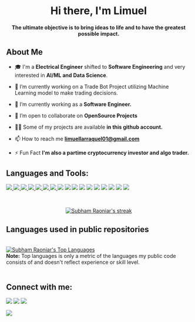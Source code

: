 
<h1 align="center">Hi there, I'm Limuel</h1>
<h4 align="center">The ultimate objective is to bring ideas to life and to have the greatest possible impact.</h4>


## About Me
- 🎓 I'm a **Electrical Engineer** shifted to **Software Engineering** and very interested in **AI/ML and Data Science**.

- 👷 I’m currently working on a Trade Bot Project utilizing Machine Learning model to make trading decisions.

- 🌱 I’m currently working as a **Software Engineer.**

- 👯 I’m open to collaborate on **OpenSource Projects**

- 👨‍💻 Some of my projects are available **in this github account.**

- 📫 How to reach me **limuellarraquel01@gmail.com**

- ⚡ Fun Fact **I'm also a partime cryptocurrency investor and algo trader.**

## Languages and Tools:

<p align="left">
    <a href="https://www.w3.org/html/" target="_blank"> <img src="https://img.icons8.com/color/48/000000/html-5.png"/> </a> 
    <a href="https://www.w3schools.com/css/" target="_blank"> <img src="https://img.icons8.com/color/48/000000/css3.png"/> </a>
    <a href="https://developer.mozilla.org/en-US/docs/Web/JavaScript" target="_blank"> <img src="https://img.icons8.com/color/48/000000/javascript.png"/> </a>
    <a href="" target="_blank"> <img src="https://img.icons8.com/color/48/000000/c-programming.png"/> </a>
    <a href="https://www.java.com" target="_blank"> <img src="https://img.icons8.com/color/48/000000/java-coffee-cup-logo.png"/> </a>
    <a href="https://www.python.org" target="_blank"> <img src="https://img.icons8.com/color/48/000000/python.png"/> </a> 
    <a href="https://git-scm.com/" target="_blank"> <img src="https://img.icons8.com/color/48/000000/git.png"/> </a>
    <a href="https://www.heroku.com/" target="_blank"> <img src="https://img.icons8.com/color/48/000000/heroku.png"/></a>
    <a href="https://www.mysql.com/" target="_blank"> <img src="https://img.icons8.com/color/48/000000/mysql-logo.png"/></a>
    <a href="https://hpccsystems.com/" target="_blank"> <img src="https://avatars0.githubusercontent.com/u/900867?v=3&s=48"/></a>
    <a href="https://numpy.org/" target="_blank"> <img src="https://img.icons8.com/?size=48&id=aR9CXyMagKIS&format=png&color=000000"/></a>
    <a href="https://pandas.pydata.org/" target="_blank"> <img src="https://img.icons8.com/?size=48&id=xSkewUSqtErH&format=png&color=000000"/></a>
    <a href="https://matplotlib.org/" target="_blank"> <img src="https://img.icons8.com/?size=48&id=6ZIgp3otM1i9&format=png&color=000000"/></a>
    <a href="https://scikit-learn.org/stable/index.html" target="_blank"> <img src="https://img.icons8.com/?size=48&id=a1NnB4bVOMX9&format=png&color=000000"/></a>
    <a href="https://www.tensorflow.org/" target="_blank"> <img src="https://img.icons8.com/?size=48&id=YdWYmkZd5rxx&format=png&color=000000"/></a>
    <a href="https://aws.amazon.com/" target="_blank"> <img src="https://img.icons8.com/?size=48&id=33039&format=png&color=000000"/></a>
    <a href="https://www.docker.com/" target="_blank"> <img src="https://img.icons8.com/?size=48&id=22813&format=png&color=000000"/></a>
</p>

<!-- [![React Badge](https://img.shields.io/badge/-React-61DBFB?style=for-the-badge&labelColor=black&logo=react&logoColor=61DBFB)](#)  [![Javascript Badge](https://img.shields.io/badge/-Javascript-F0DB4F?style=for-the-badge&labelColor=black&logo=javascript&logoColor=F0DB4F)](#) [![Typescript Badge](https://img.shields.io/badge/-Typescript-007acc?style=for-the-badge&labelColor=black&logo=typescript&logoColor=007acc)](#) [![Nodejs Badge](https://img.shields.io/badge/-Nodejs-3C873A?style=for-the-badge&labelColor=black&logo=node.js&logoColor=3C873A)](#) [![GraphQL Badge](https://img.shields.io/badge/-GraphQl-e535ab?style=for-the-badge&labelColor=black&logo=node.js&logoColor=e535ab)](#) -->
<br/>

<p align="center">
    <a href="https://github.com/limuelL/github-readme-streak-stats">
        <img title="🔥 Get streak stats for your profile at git.io/streak-stats" alt="Subham Raoniar's streak" src="https://github-readme-streak-stats.herokuapp.com/?user=limuelL&theme=black-ice&hide_border=true&stroke=0000&background=060A0CD0&theme=merko"/>
    </a>
</p>

## Languages used in public repositories

  <br/>
  <a href="https://github.com/limuelL/github-readme-stats"><img alt="Subham Raoniar's Top Languages" src="https://github-readme-stats.vercel.app/api/top-langs/?username=limuelL&langs_count=8&count_private=true&layout=compact&theme=merko&hide_border=true&bg_color=0D1117&langs_count=4" /></a>
  <br/>
  <b>Note:</b> Top languages is only a metric of the languages my public code consists of and doesn't reflect experience or skill level.


<br/>
<br/>

## Connect with me:
<p align="left">

<a href = "https://www.linkedin.com/in/limuellarraquel"><img src="https://img.icons8.com/fluent/48/000000/linkedin.png"/></a>
<a href = "https://www.facebook.com/limuel.larraquel.15"><img src="https://img.icons8.com/fluency/48/000000/facebook.png"/></a>
<a href = "https://twitter.com/Limuel_SE"><img src="https://img.icons8.com/fluent/48/000000/twitter.png"/></a>

</p>

<a href="https://github.com/Meghna-DAS/github-profile-views-counter">
    <img src="https://komarev.com/ghpvc/?username=limuelL">
</a>

